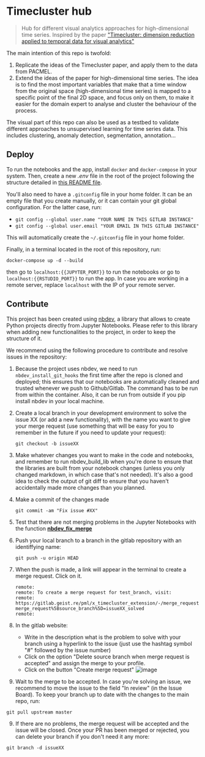 # Timecluster hub
> Hub for different visual analytics approaches for high-dimensional time series. Inspired by the paper <a href='https://link.springer.com/article/10.1007/s00371-019-01673-y'>"Timecluster: dimension reduction applied to temporal data for visual analytics"</a> 


The main intention of this repo is twofold:
1. Replicate the ideas of the Timecluster paper, and apply them to the data from PACMEL.
2. Extend the ideas of the paper for high-dimensional time series. The idea is to find the most important variables that make that a time window from
the original space (high-dimensional time series) is mapped to a specific point of the final 2D space, and focus only on them, to make it easier for the
domain expert to analyse and cluster the behaviour of the process.

The visual part of this repo can also be used as a testbed to validate different approaches to unsupervised learning for time series data. This includes clustering, anomaly detection, segmentation, annotation...

## Deploy

To run the notebooks and the app, install `docker` and `docker-compose` in your system. 
Then, create a new *.env* file in the root of the project following the structure detailed in [this README file](https://github.com/vrodriguezf/dockerfiles).

You'll also need to have a `.gitconfig` file in your home folder. It can be an empty file that you create manually, or it can contain your git global configuration. For the latter case, run:
- `git config --global user.name "YOUR NAME IN THIS GITLAB INSTANCE"`
- `git config --global user.email "YOUR EMAIL IN THIS GITLAB INSTANCE"`

This will automatically create the `~/.gitconfig` file in your home folder.

Finally, in a terminal located in the root of this repository, run:

```docker-compose up -d --build```

then go to `localhost:{{JUPYTER_PORT}}` to run the notebooks or go to `localhost:{{RSTUDIO_PORT}}` to run the app. In case you are working in a remote server, replace `localhost` with the IP of your remote server.

## Contribute

This project has been created using [nbdev](https://github.com/fastai/nbdev), a library that allows to create Python projects directly from Jupyter Notebooks. Please refer to this library when adding new functionalities to the project, in order to keep the structure of it.

We recommend using the following procedure to contribute and resolve issues in the repository:

1. Because the project uses nbdev, we need to run `nbdev_install_git_hooks` the first time after the repo is cloned and deployed; this ensures that our notebooks are automatically cleaned and trusted whenever we push to Github/Gitlab. The command has to be run from within the container. Also, it can be run from outside if you pip install nbdev in your local machine.

1. Create a local branch in your development environment to solve the issue XX (or add a new functionality), with the name you want to give your merge request (use something that will be easy for you to remember in the future if you need to update your request):
    ```
    git checkout -b issueXX
    ```

2. Make whatever changes you want to make in the code and notebooks, and remember to run nbdev_build_lib when you're done to ensure that the libraries are built from your notebook changes (unless you only changed markdown, in which case that's not needed). It's also a good idea to check the output of git diff to ensure that you haven't accidentally made more changes than you planned.

3. Make a commit of the changes made
    ``` 
    git commit -am "Fix issue #XX"
    ```

4. Test that there are not merging problems in the Jupyter Notebooks with the function [**nbdev_fix_merge**](https://nbdev.fast.ai/cli#nbdev_fix_merge)

5.  Push your local branch to a branch in the gitlab repository with an identiffying name:
    ```
    git push -u origin HEAD
    ```
6. When the push is made, a link will appear in the terminal to create a merge request. Click on it.
    ```
    remote:
    remote: To create a merge request for test_branch, visit:
    remote:   https://gitlab.geist.re/pml/x_timecluster_extension/-/merge_requests/new?merge_request%5Bsource_branch%5D=issueXX_solved
    remote:
    ```
7. In the gitlab website:
    * Write in the description what is the problem to solve with your branch using a hyperlink to the issue (just use the hashtag symbol "#" followed by the issue number) 
    * Click on the option "Delete source branch when merge request is accepted" and assign the merge to your profile.
    * Click on the button "Create merge request"
![image](../../../uploads/da18a985a69973ad62a60bc6564304b9/image.png)

8. Wait to the merge to be accepted. In case you're solving an issue, we recommend to move the issue to the field "In review" (in the Issue Board). To keep your branch up to date with the changes to the main repo, run:
```
git pull upstream master
```

9. If there are no problems, the merge request will be accepted and the issue will be closed. Once your PR has been merged or rejected, you can delete your branch if you don't need it any more:
```
git branch -d issueXX
```
